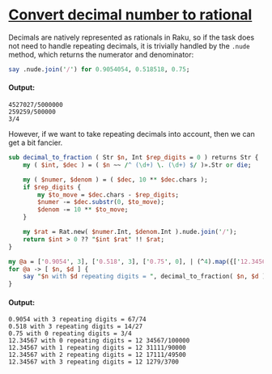 [1]: https://rosettacode.org/wiki/Convert_decimal_number_to_rational

# [Convert decimal number to rational][1]


Decimals are natively represented as rationals in Raku, so if the task does not need to handle repeating decimals, it is trivially handled by the `.nude` method, which returns the numerator and denominator:

```perl
say .nude.join('/') for 0.9054054, 0.518518, 0.75;
```

#### Output:
```
4527027/5000000
259259/500000
3/4
```


However, if we want to take repeating decimals into account, then we can get a bit fancier.

```perl
sub decimal_to_fraction ( Str $n, Int $rep_digits = 0 ) returns Str {
    my ( $int, $dec ) = ( $n ~~ /^ (\d+) \. (\d+) $/ )».Str or die;

    my ( $numer, $denom ) = ( $dec, 10 ** $dec.chars );
    if $rep_digits {
        my $to_move = $dec.chars - $rep_digits;
        $numer -= $dec.substr(0, $to_move);
        $denom -= 10 ** $to_move;
    }

    my $rat = Rat.new( $numer.Int, $denom.Int ).nude.join('/');
    return $int > 0 ?? "$int $rat" !! $rat;
}

my @a = ['0.9054', 3], ['0.518', 3], ['0.75', 0], | (^4).map({['12.34567', $_]});
for @a -> [ $n, $d ] {
    say "$n with $d repeating digits = ", decimal_to_fraction( $n, $d );
}
```

#### Output:
```
0.9054 with 3 repeating digits = 67/74
0.518 with 3 repeating digits = 14/27
0.75 with 0 repeating digits = 3/4
12.34567 with 0 repeating digits = 12 34567/100000
12.34567 with 1 repeating digits = 12 31111/90000
12.34567 with 2 repeating digits = 12 17111/49500
12.34567 with 3 repeating digits = 12 1279/3700
```
